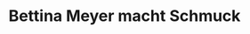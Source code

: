---
title: "Bettina Meyer macht Schmuck"
url: /berlin/bettina-meyer-macht-schmuck/
shop: Schmuck
---